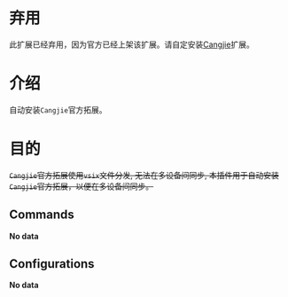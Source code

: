 # 弃用

此扩展已经弃用，因为官方已经上架该扩展。请自定安装[Cangjie](https://marketplace.visualstudio.com/items?itemName=IDE-Innovation-Lab.cangjie)扩展。

# 介绍

自动安装`Cangjie`官方拓展。

# 目的

~~`Cangjie`官方拓展使用`vsix`文件分发, 无法在多设备间同步, 本插件用于自动安装`Cangjie`官方拓展，以便在多设备间同步。~~

## Commands

<!-- commands -->

**No data**

<!-- commands -->

## Configurations

<!-- configs -->

**No data**

<!-- configs -->

